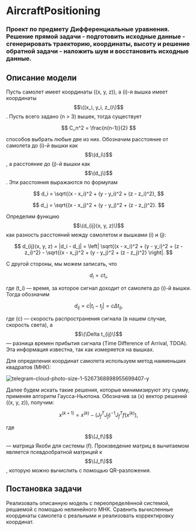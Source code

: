 # AircraftPositioning
### Проект по предмету Дифференциальные уравнения. Решение прямой задачи - подготовить исходные данные - сгенерировать траекторию, координаты, высоту и решение обратной задачи - наложить шум и восстановить исходные данные.
## Описание модели
Пусть самолет имеет координаты \((x, y, z)\), а \(i\)-я вышка имеет координаты $$\((x_i, y_i, z_i)\)$$. Пусть всего задано \(n > 3\) вышек, тогда существует 

$$
  C_n^2 = \frac{n(n-1)}{2} 
$$

способов выбрать любые две из них. Обозначим расстояние от самолета до \(i\)-й вышки как $$\(d_i\)$$, а расстояние до \(j\)-й вышки как $$\(d_j\)$$. Эти расстояния выражаются по формулам

$$
d_i = \sqrt{(x - x_i)^2 + (y - y_i)^2 + (z - z_i)^2},
$$

$$
d_j = \sqrt{(x - x_j)^2 + (y - y_j)^2 + (z - z_j)^2}.
$$

Определим функцию $$\(d_{ij}(x, y, z)\)$$ как разность расстояний между самолетом и вышками \(i\) и \(j\):

$$
d_{ij}(x, y, z) = |d_i - d_j| = \left| \sqrt{(x - x_i)^2 + (y - y_i)^2 + (z - z_i)^2} - \sqrt{(x - x_j)^2 + (y - y_j)^2 + (z - z_j)^2} \right|.
$$

С другой стороны, мы можем записать, что

$$
d_i = c t_i,
$$

где \(t_i\) — время, за которое сигнал доходит от самолета до \(i\)-й вышки. Тогда обозначим 

$$
d_{ij} = c |t_i - t_j| = c \Delta t_{ij},
$$

где \(c\) — скорость распространения сигнала (в нашем случае, скорость света), а $$\(\Delta t_{ij}\)$$ — разница времен прибытия сигнала (Time Difference of Arrival, TDOA). Эта информация известна, так как измеряется на вышках.

Для определения координат самолета используем метод наименьших квадратов (МНК):

![telegram-cloud-photo-size-1-5267368898955699407-y](https://github.com/user-attachments/assets/547b6460-db20-41ce-9bca-9b9ab1bde1fa)


Далее будем искать такие решения, которые минимизируют эту сумму, применяя алгоритм Гаусса-Ньютона. Обозначив за \(x\) вектор решений \((x, y, z)\), получим:

$$
x^{(k+1)} = x^{(k)} - (J_f^T J_f)^{-1} J_f^T f(x^{(k)}),
$$

где $$\(J_f\)$$ — матрица Якоби для системы \(f\). Произведение матриц в вычитаемом является псевдообратной матрицей к $$\(J_f\)$$, которую можно вычислить с помощью QR-разложения.

## Постановка задачи
Реализовать описанную модель с переопределённой системой, решаемой с помощью нелинейного МНК. Сравнить вычисленные координаты самолета с реальными и реализовать корректировку координат.
